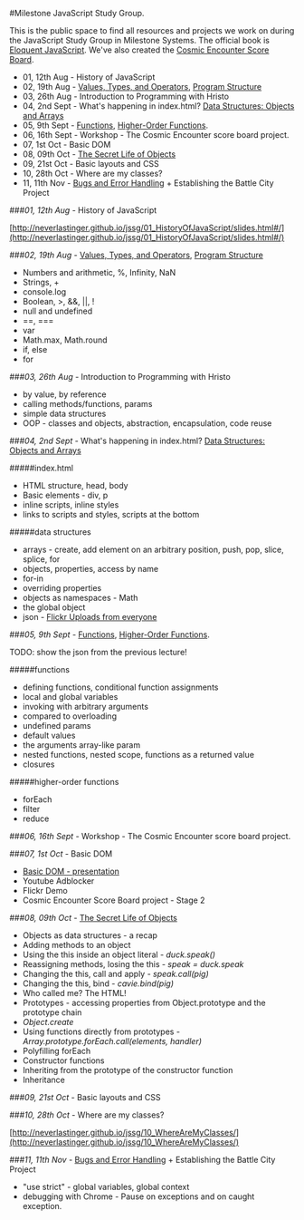 #Milestone JavaScript Study Group.

This is the public space to find all resources and projects we work on during the JavaScript Study Group in Milestone Systems. The official book is [Eloquent JavaScript](http://eloquentjavascript.net/index.html). We've also created the [Cosmic Encounter Score Board](http://neverlastinger.github.io/jssg/CosmicEncounterScoreBoard/). 

* 01, 12th Aug - History of JavaScript
* 02, 19th Aug - [Values, Types, and Operators](http://eloquentjavascript.net/01_values.html), [Program Structure](http://eloquentjavascript.net/02_program_structure.html)
* 03, 26th Aug - Introduction to Programming with Hristo
* 04, 2nd Sept - What's happening in index.html? [Data Structures: Objects and Arrays](http://eloquentjavascript.net/04_data.html)
* 05, 9th Sept - [Functions](http://eloquentjavascript.net/03_functions.html), [Higher-Order Functions](http://eloquentjavascript.net/05_higher_order.html).
* 06, 16th Sept - Workshop - The Cosmic Encounter score board project. 
* 07, 1st Oct - Basic DOM
* 08, 09th Oct - [The Secret Life of Objects](http://eloquentjavascript.net/06_object.html)
* 09, 21st Oct - Basic layouts and CSS
* 10, 28th Oct - Where are my classes?
* 11, 11th Nov - [Bugs and Error Handling](http://eloquentjavascript.net/08_error.html) + Establishing the Battle City Project

###*01, 12th Aug* - History of JavaScript

[http://neverlastinger.github.io/jssg/01_HistoryOfJavaScript/slides.html#/](http://neverlastinger.github.io/jssg/01_HistoryOfJavaScript/slides.html#/)

###*02, 19th Aug* - [Values, Types, and Operators](http://eloquentjavascript.net/01_values.html), [Program Structure](http://eloquentjavascript.net/02_program_structure.html)
* Numbers and arithmetic, %, Infinity, NaN
* Strings, +
* console.log
* Boolean, >, &&, ||, !
* null and undefined
* ==, ===
* var
* Math.max, Math.round
* if, else
* for

###*03, 26th Aug* - Introduction to Programming with Hristo
* by value, by reference
* calling methods/functions, params
* simple data structures
* OOP - classes and objects, abstraction, encapsulation, code reuse

###*04, 2nd Sept* - What's happening in index.html? [Data Structures: Objects and Arrays](http://eloquentjavascript.net/04_data.html)

#####index.html
* HTML structure, head, body
* Basic elements - div, p
* inline scripts, inline styles
* links to scripts and styles, scripts at the bottom

#####data structures
* arrays - create, add element on an arbitrary position, push, pop, slice, splice, for
* objects, properties, access by name
* for-in
* overriding properties
* objects as namespaces - Math
* the global object
* json - [Flickr Uploads from everyone](https://api.flickr.com/services/feeds/photos_public.gne?format=json)

###*05, 9th Sept* - [Functions](http://eloquentjavascript.net/03_functions.html), [Higher-Order Functions](http://eloquentjavascript.net/05_higher_order.html).

TODO: show the json from the previous lecture!

#####functions
* defining functions, conditional function assignments
* local and global variables
* invoking with arbitrary arguments
 * compared to overloading
 * undefined params
 * default values
 * the arguments array-like param
* nested functions, nested scope, functions as a returned value
* closures

#####higher-order functions
* forEach
* filter
* reduce

###*06, 16th Sept* - Workshop - The Cosmic Encounter score board project. 

###*07, 1st Oct* - Basic DOM
* [Basic DOM - presentation](http://neverlastinger.github.io/jssg/07_BasicDOM/slides.html#/)
* Youtube Adblocker
* Flickr Demo
* Cosmic Encounter Score Board project - Stage 2

###*08, 09th Oct* - [The Secret Life of Objects](http://eloquentjavascript.net/06_object.html)
* Objects as data structures - a recap
* Adding methods to an object
* Using the this inside an object literal - *duck.speak()*
* Reassigning methods, losing the this - *speak = duck.speak*
* Changing the this, call and apply - *speak.call(pig)*
* Changing the this, bind - *cavie.bind(pig)*
* Who called me? The HTML!
* Prototypes - accessing properties from Object.prototype and the prototype chain
* *Object.create*
* Using functions directly from prototypes - *Array.prototype.forEach.call(elements, handler)*
* Polyfilling forEach
* Constructor functions
* Inheriting from the prototype of the constructor function
* Inheritance

###*09, 21st Oct* - Basic layouts and CSS

###*10, 28th Oct* - Where are my classes?

[http://neverlastinger.github.io/jssg/10_WhereAreMyClasses/](http://neverlastinger.github.io/jssg/10_WhereAreMyClasses/)

###*11, 11th Nov* - [Bugs and Error Handling](http://eloquentjavascript.net/08_error.html) + Establishing the Battle City Project
* "use strict" - global variables, global context
* debugging with Chrome - Pause on exceptions and on caught exception. 